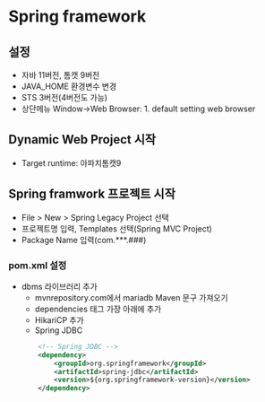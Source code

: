 # Spring framework
## 설정
- 자바 11버전, 톰캣 9버전
- JAVA_HOME 환경변수 변경
- STS 3버전(4버전도 가능)
- 상단메뉴 Window->Web Browser: 1. default setting web browser

## Dynamic Web Project 시작
- Target runtime: 아파치톰캣9

## Spring framwork 프로젝트 시작
- File > New > Spring Legacy Project 선택
- 프로젝트명 입력, Templates 선택(Spring MVC Project)
- Package Name 입력(com.***.###)

### pom.xml 설정
- dbms 라이브러리 추가
    - mvnrepository.com에서 mariadb Maven 문구 가져오기
    - dependencies 태그 가장 아래에 추가
    - HikariCP 추가
    - Spring JDBC
    ```xml
    	<!-- Spring JDBC -->
		<dependency>
		    <groupId>org.springframework</groupId>
		    <artifactId>spring-jdbc</artifactId>
		    <version>${org.springframework-version}</version>
		</dependency>
    ```